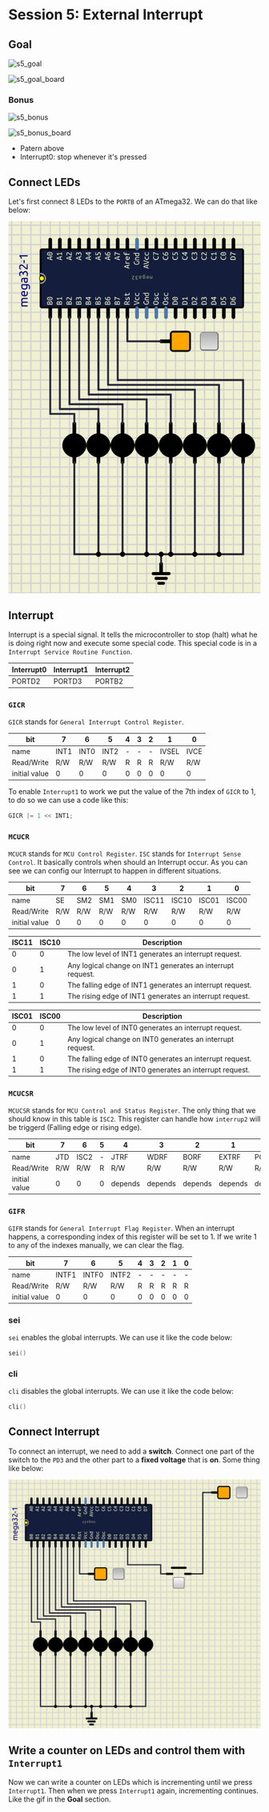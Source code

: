 # Session 5: External Interrupt

## Goal

![s5_goal](figures/s5_goal.gif)

![s5_goal_board](figures/s5_goal_board.gif)

### Bonus

![s5_bonus](figures/s5_bonus.gif)

![s5_bonus_board](figures/s5_bonus_board.gif)

* Patern above
* Interrupt0: stop whenever it's pressed

## Connect LEDs

Let's first connect 8 LEDs to the `PORTB` of an ATmega32.
We can do that like below:

![s5_connecting_leds](figures/s5_connecting_leds.png)

## Interrupt

Interrupt is a special signal.
It tells the microcontroller to stop (halt)
what he is doing right now and execute some
special code.
This special code is in a `Interrupt Service Routine Function`.

| Interrupt0 | Interrupt1 | Interrupt2 |
| ---------- | ---------- | ---------- |
| PORTD2     | PORTD3     | PORTB2     |

### `GICR`

`GICR` stands for `General Interrupt Control Register`.

| bit           | 7    | 6    | 5    | 4   | 3   | 2   | 1     | 0    |
| ------------- | ---- | ---- | ---- | --- | --- | --- | ----- | ---- |
| name          | INT1 | INT0 | INT2 | -   | -   | -   | IVSEL | IVCE |
| Read/Write    | R/W  | R/W  | R/W  | R   | R   | R   | R/W   | R/W  |
| initial value | 0    | 0    | 0    | 0   | 0   | 0   | 0     | 0    |

To enable `Interrupt1` to work we put the value of the 7th index of `GICR` to 1,
to do so we can use a code like this:

```c
GICR |= 1 << INT1;
```

### `MCUCR`

`MCUCR` stands for `MCU Control Register`.
`ISC` stands for `Interrupt Sense Control`.
It basically controls when should an Interrupt occur.
As you can see we can config our Interrupt to happen in different situations.

| bit           | 7   | 6   | 5   | 4   | 3     | 2     | 1     | 0     |
| ------------- | --- | --- | --- | --- | ----- | ----- | ----- | ----- |
| name          | SE  | SM2 | SM1 | SM0 | ISC11 | ISC10 | ISC01 | ISC00 |
| Read/Write    | R/W | R/W | R/W | R/W | R/W   | R/W   | R/W   | R/W   |
| initial value | 0   | 0   | 0   | 0   | 0     | 0     | 0     | 0     |

| ISC11 | ISC10 | Description                                                |
| ----- | ----- | ---------------------------------------------------------- |
| 0     | 0     | The low level of INT1 generates an interrupt request.      |
| 0     | 1     | Any logical change on INT1 generates an interrupt request. |
| 1     | 0     | The falling edge of INT1 generates an interrupt request.   |
| 1     | 1     | The rising edge of INT1 generates an interrupt request.    |

| ISC01 | ISC00 | Description                                                |
| ----- | ----- | ---------------------------------------------------------- |
| 0     | 0     | The low level of INT0 generates an interrupt request.      |
| 0     | 1     | Any logical change on INT0 generates an interrupt request. |
| 1     | 0     | The falling edge of INT0 generates an interrupt request.   |
| 1     | 1     | The rising edge of INT0 generates an interrupt request.    |

### `MCUCSR`

`MCUCSR` stands for `MCU Control and Status Register`.
The only thing that we should know in this table is `ISC2`.
This register can handle how `interrup2` will be triggerd
(Falling edge or rising edge).

| bit           | 7   | 6    | 5   | 4       | 3       | 2       | 1       | 0       |
| ------------- | --- | ---- | --- | ------- | ------- | ------- | ------- | ------- |
| name          | JTD | ISC2 | -   | JTRF    | WDRF    | BORF    | EXTRF   | PORF    |
| Read/Write    | R/W | R/W  | R   | R/W     | R/W     | R/W     | R/W     | R/W     |
| initial value | 0   | 0    | 0   | depends | depends | depends | depends | depends |

### `GIFR`

`GIFR` stands for `General Interrupt Flag Register`.
When an interrupt happens, a corresponding index of
this register will be set to 1.
If we write 1 to any of the indexes manually, we
can clear the flag.

| bit           | 7     | 6     | 5     | 4   | 3   | 2   | 1   | 0   |
| ------------- | ----- | ----- | ----- | --- | --- | --- | --- | --- |
| name          | INTF1 | INTF0 | INTF2 | -   | -   | -   | -   | -   |
| Read/Write    | R/W   | R/W   | R/W   | R   | R   | R   | R   | R   |
| initial value | 0     | 0     | 0     | 0   | 0   | 0   | 0   | 0   |

### sei

`sei` enables the global interrupts.
We can use it like the code below:

```cpp
sei()
```

### cli

`cli` disables the global interrupts.
We can use it like the code below:

```c
cli()
```

## Connect Interrupt

To connect an interrupt, we need to add a **switch**.
Connect one part of the switch to the `PD3` and the other
part to a **fixed voltage** that is **on**.
Some thing like below:

![s5_add_interrupt](figures/s5_add_interrupt.png)

## Write a counter on LEDs and control them with `Interrupt1`

Now we can write a counter on LEDs which is incrementing until
we press `Interrupt1`.
Then when we press `Interrupt1` again, incrementing continues.
Like the gif in the **Goal** section.
